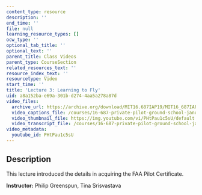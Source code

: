 ```yaml
---
content_type: resource
description: ''
end_time: ''
file: null
learning_resource_types: []
ocw_type: ''
optional_tab_title: ''
optional_text: ''
parent_title: Class Videos
parent_type: CourseSection
related_resources_text: ''
resource_index_text: ''
resourcetype: Video
start_time: ''
title: 'Lecture 3: Learning to Fly'
uid: a8a152ba-e69a-301b-d274-4aa5a278a87d
video_files:
  archive_url: https://archive.org/download/MIT16.687IAP19/MIT16_687IAP19_lec03_300k.mp4
  video_captions_file: /courses/16-687-private-pilot-ground-school-january-iap-2019/897f14ed102c56379668566dbf2e6f3f_PHtPau1c5sU.vtt
  video_thumbnail_file: https://img.youtube.com/vi/PHtPau1c5sU/default.jpg
  video_transcript_file: /courses/16-687-private-pilot-ground-school-january-iap-2019/c88f64eea1f7e00bd252b5b5d3d1ae7d_PHtPau1c5sU.pdf
video_metadata:
  youtube_id: PHtPau1c5sU
---
```


Description
-----------

This lecture introduced the details in acquiring the FAA Pilot Certificate.

**Instructor:** Philip Greenspun, Tina Srisvastava